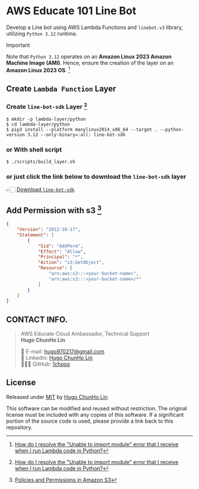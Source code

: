 # AWS Educate 101 Line Bot

Develop a Line bot using AWS Lambda Functions and `linebot.v3` library, utilizing `Python 3.12` runtime. 

> [!IMPORTANT]
> Note that `Python 3.12` operates on an **Amazon Linux 2023 Amazon Machine Image (AMI)**. Hence, ensure the creation of the layer on an **Amazon Linux 2023 OS**. [^3]


## Create `Lambda Function` Layer

### Create `line-bot-sdk` Layer [^3]

```shell
$ mkdir -p lambda-layer/python
$ cd lambda-layer/python
$ pip3 install --platform manylinux2014_x86_64 --target . --python-version 3.12 --only-binary=:all: line-bot-sdk
```

### or With shell script
```shell
$ ./scripts/build_layer.sh
```

### or just click the link below to download the `line-bot-sdk` layer

👉🏻 [Download `line-bot-sdk`](https://raw.githubusercontent.com/1chooo/aws-educate-101-line-bot/main/lambda_layers/linebot_lambda_layer.zip)

## Add Permission with s3 [^2]
```json
{
    "Version": "2012-10-17",
    "Statement": [
        {
            "Sid": "AddPerm",
            "Effect": "Allow",
            "Principal": "*",
            "Action": "s3:GetObject",
            "Resource": [
                "arn:aws:s3:::<your-bucket-name>",
                "arn:aws:s3:::<your-bucket-name>/*"
            ]
        }
    ]
}
```

## CONTACT INFO.

> AWS Educate Cloud Ambassador, Technical Support </br>
> **Hugo ChunHo Lin**
> 
> <aside>
>   📩 E-mail: <a href="mailto:hugo970217@gmail.com">hugo970217@gmail.com</a>
> <br>
>   🧳 Linkedin: <a href="https://www.linkedin.com/in/1chooo/">Hugo ChunHo Lin</a>
> <br>
>   👨🏻‍💻 GitHub: <a href="https://github.com/1chooo">1chooo</a>
>    
> </aside>

## License
Released under [MIT](./LICENSE) by [Hugo ChunHo Lin](https://github.com/1chooo).

This software can be modified and reused without restriction.
The original license must be included with any copies of this software.
If a significant portion of the source code is used, please provide a link back to this repository.

[^1]: [使用 .zip 封存檔部署 Python Lambda 函數](https://docs.aws.amazon.com/zh_tw/lambda/latest/dg/python-package.html)
[^2]: [Policies and Permissions in Amazon S3](https://docs.aws.amazon.com/AmazonS3/latest/userguide/access-policy-language-overview.html?icmpid=docs_amazons3_console)
[^3]: [How do I resolve the "Unable to import module" error that I receive when I run Lambda code in Python?](https://repost.aws/knowledge-center/lambda-import-module-error-python)

